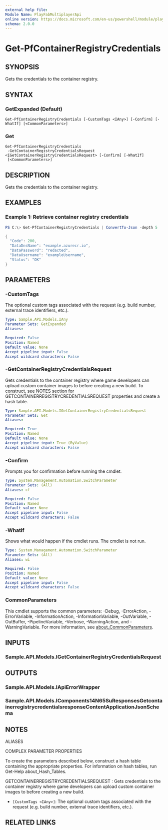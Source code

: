 ```yaml
---
external help file:
Module Name: PlayFabMultiplayerApi
online version: https://docs.microsoft.com/en-us/powershell/module/playfabmultiplayerapi/get-pfcontainerregistrycredentials
schema: 2.0.0
---
```


# Get-PfContainerRegistryCredentials

## SYNOPSIS
Gets the credentials to the container registry.

## SYNTAX

### GetExpanded (Default)
```
Get-PfContainerRegistryCredentials [-CustomTags <IAny>] [-Confirm] [-WhatIf] [<CommonParameters>]
```

### Get
```
Get-PfContainerRegistryCredentials
 -GetContainerRegistryCredentialsRequest <IGetContainerRegistryCredentialsRequest> [-Confirm] [-WhatIf]
 [<CommonParameters>]
```

## DESCRIPTION
Gets the credentials to the container registry.

## EXAMPLES

### Example 1: Retrieve container registry credentials
```powershell
PS C:\> Get-PfContainerRegistryCredentials | ConvertTo-Json -depth 5

{
  "Code": 200,
  "DataDnsName": "example.azurecr.io",
  "DataPassword": "redacted",
  "DataUsername": "exampleUsername",
  "Status": "OK"
}
```



## PARAMETERS

### -CustomTags
The optional custom tags associated with the request (e.g.
build number, external trace identifiers, etc.).

```yaml
Type: Sample.API.Models.IAny
Parameter Sets: GetExpanded
Aliases:

Required: False
Position: Named
Default value: None
Accept pipeline input: False
Accept wildcard characters: False
```

### -GetContainerRegistryCredentialsRequest
Gets credentials to the container registry where game developers can upload custom container images to before creating a new build.
To construct, see NOTES section for GETCONTAINERREGISTRYCREDENTIALSREQUEST properties and create a hash table.

```yaml
Type: Sample.API.Models.IGetContainerRegistryCredentialsRequest
Parameter Sets: Get
Aliases:

Required: True
Position: Named
Default value: None
Accept pipeline input: True (ByValue)
Accept wildcard characters: False
```

### -Confirm
Prompts you for confirmation before running the cmdlet.

```yaml
Type: System.Management.Automation.SwitchParameter
Parameter Sets: (All)
Aliases: cf

Required: False
Position: Named
Default value: None
Accept pipeline input: False
Accept wildcard characters: False
```

### -WhatIf
Shows what would happen if the cmdlet runs.
The cmdlet is not run.

```yaml
Type: System.Management.Automation.SwitchParameter
Parameter Sets: (All)
Aliases: wi

Required: False
Position: Named
Default value: None
Accept pipeline input: False
Accept wildcard characters: False
```

### CommonParameters
This cmdlet supports the common parameters: -Debug, -ErrorAction, -ErrorVariable, -InformationAction, -InformationVariable, -OutVariable, -OutBuffer, -PipelineVariable, -Verbose, -WarningAction, and -WarningVariable. For more information, see [about_CommonParameters](http://go.microsoft.com/fwlink/?LinkID=113216).

## INPUTS

### Sample.API.Models.IGetContainerRegistryCredentialsRequest

## OUTPUTS

### Sample.API.Models.IApiErrorWrapper

### Sample.API.Models.IComponents14N65SuResponsesGetcontainerregistrycredentialsresponseContentApplicationJsonSchema

## NOTES

ALIASES

COMPLEX PARAMETER PROPERTIES

To create the parameters described below, construct a hash table containing the appropriate properties. For information on hash tables, run Get-Help about_Hash_Tables.


GETCONTAINERREGISTRYCREDENTIALSREQUEST <IGetContainerRegistryCredentialsRequest>: Gets credentials to the container registry where game developers can upload custom container images to before creating a new build.
  - `[CustomTags <IAny>]`: The optional custom tags associated with the request (e.g. build number, external trace identifiers, etc.).

## RELATED LINKS


